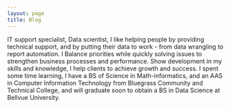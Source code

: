 ```yaml
---
layout: page
title: Blog
---
```


IT support specialist, Data scientist, I like helping people by providing technical support, and by putting their data to work - from data wrangling to report automation. I Balance priorities while quickly solving issues to strengthen business processes and
performance. Show development in my
skills and knowledge, I help clients to achieve growth and success. I spent some time learning, I have a BS of Science in Math-informatics, and an AAS in Computer Information Technology from Bluegrass Community and Technical College, and will graduate soon to obtain a BS in Data Science at Bellvue University.

